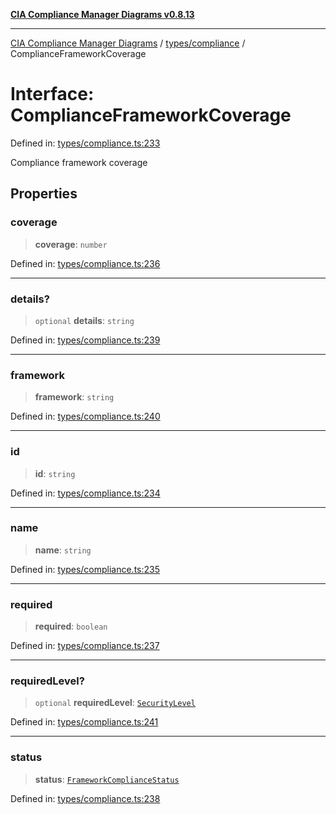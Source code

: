 [**CIA Compliance Manager Diagrams v0.8.13**](../../../README.md)

***

[CIA Compliance Manager Diagrams](../../../modules.md) / [types/compliance](../README.md) / ComplianceFrameworkCoverage

# Interface: ComplianceFrameworkCoverage

Defined in: [types/compliance.ts:233](https://github.com/Hack23/cia-compliance-manager/blob/2f6ce8651c6fa9a0d9c8860576f0ee67ef038efd/src/types/compliance.ts#L233)

Compliance framework coverage

## Properties

### coverage

> **coverage**: `number`

Defined in: [types/compliance.ts:236](https://github.com/Hack23/cia-compliance-manager/blob/2f6ce8651c6fa9a0d9c8860576f0ee67ef038efd/src/types/compliance.ts#L236)

***

### details?

> `optional` **details**: `string`

Defined in: [types/compliance.ts:239](https://github.com/Hack23/cia-compliance-manager/blob/2f6ce8651c6fa9a0d9c8860576f0ee67ef038efd/src/types/compliance.ts#L239)

***

### framework

> **framework**: `string`

Defined in: [types/compliance.ts:240](https://github.com/Hack23/cia-compliance-manager/blob/2f6ce8651c6fa9a0d9c8860576f0ee67ef038efd/src/types/compliance.ts#L240)

***

### id

> **id**: `string`

Defined in: [types/compliance.ts:234](https://github.com/Hack23/cia-compliance-manager/blob/2f6ce8651c6fa9a0d9c8860576f0ee67ef038efd/src/types/compliance.ts#L234)

***

### name

> **name**: `string`

Defined in: [types/compliance.ts:235](https://github.com/Hack23/cia-compliance-manager/blob/2f6ce8651c6fa9a0d9c8860576f0ee67ef038efd/src/types/compliance.ts#L235)

***

### required

> **required**: `boolean`

Defined in: [types/compliance.ts:237](https://github.com/Hack23/cia-compliance-manager/blob/2f6ce8651c6fa9a0d9c8860576f0ee67ef038efd/src/types/compliance.ts#L237)

***

### requiredLevel?

> `optional` **requiredLevel**: [`SecurityLevel`](../../cia/type-aliases/SecurityLevel.md)

Defined in: [types/compliance.ts:241](https://github.com/Hack23/cia-compliance-manager/blob/2f6ce8651c6fa9a0d9c8860576f0ee67ef038efd/src/types/compliance.ts#L241)

***

### status

> **status**: [`FrameworkComplianceStatus`](FrameworkComplianceStatus.md)

Defined in: [types/compliance.ts:238](https://github.com/Hack23/cia-compliance-manager/blob/2f6ce8651c6fa9a0d9c8860576f0ee67ef038efd/src/types/compliance.ts#L238)
